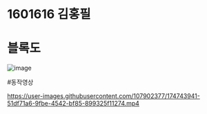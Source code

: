 # 1601616 김홍필
# 블록도
![image](https://user-images.githubusercontent.com/107902377/174743768-6fa2258a-1468-4bbe-8731-e2386f70b337.png)

#동작영상


https://user-images.githubusercontent.com/107902377/174743941-51df71a6-9fbe-4542-bf85-899325f11274.mp4


